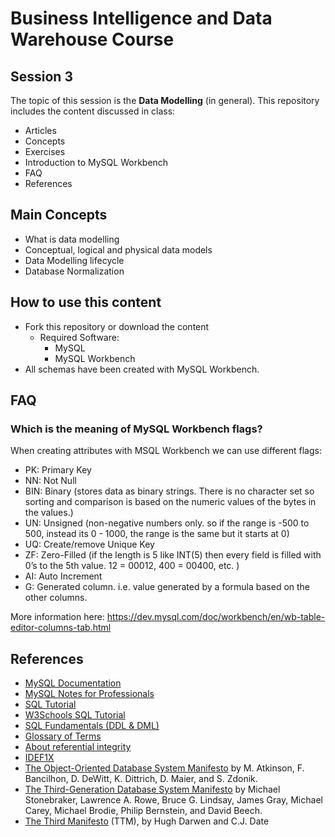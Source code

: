 # Business Intelligence and Data Warehouse Course

## Session 3

The topic of this session is the **Data Modelling** (in general). This repository includes the content discussed in class:

  - Articles
  - Concepts
  - Exercises
  - Introduction to MySQL Workbench
  - FAQ
  - References

## Main Concepts

 - What is data modelling
 - Conceptual, logical and physical data models
 - Data Modelling lifecycle
 - Database Normalization
 
## How to use this content

 - Fork this repository or download the content
    - Required Software:
	  - MySQL
	  - MySQL Workbench
 - All schemas have been created with MySQL Workbench.
 
## FAQ

### Which is the meaning of MySQL Workbench flags? 

When creating attributes with MSQL Workbench we can use different flags:

  - PK: Primary Key
  - NN: Not Null
  - BIN: Binary (stores data as binary strings. There is no character set so sorting and comparison is based on the numeric values of the bytes in the values.)
  - UN: Unsigned (non-negative numbers only. so if the range is -500 to 500, instead its 0 - 1000, the range is the same but it starts at 0)
  - UQ: Create/remove Unique Key
  - ZF: Zero-Filled (if the length is 5 like INT(5) then every field is filled with 0’s to the 5th value. 12 = 00012, 400 = 00400, etc. )
  - AI: Auto Increment
  - G: Generated column. i.e. value generated by a formula based on the other columns.
  
More information here: https://dev.mysql.com/doc/workbench/en/wb-table-editor-columns-tab.html

## References

  - [MySQL Documentation](https://dev.mysql.com/doc/)
  - [MySQL Notes for Professionals](http://books.goalkicker.com/MySQLBook/)
  - [SQL Tutorial](http://www.sqltutorial.org/)
  - [W3Schools SQL Tutorial](https://www.w3schools.com/sql/default.asp)
  - [SQL Fundamentals (DDL & DML)](https://www.thoughtco.com/sql-fundamentals-1019780)
  - [Glossary of Terms](https://www.thoughtco.com/databases-glossary-1019603)
  - [About referential integrity](https://www.thoughtco.com/referential-integrity-definition-1019181)
  - [IDEF1X](http://www.idef.com/idef1x-data-modeling-method/)
  - [The Object-Oriented Database System Manifesto](https://www.cs.cmu.edu/~clamen/OODBMS/Manifesto/) by M. Atkinson, F. Bancilhon, D. DeWitt, K. Dittrich, D. Maier, and S. Zdonik.
  - [The Third-Generation Database System Manifesto](https://dl.acm.org/citation.cfm?id=390001) by Michael Stonebraker, Lawrence A. Rowe, Bruce G. Lindsay, James Gray, Michael Carey, Michael Brodie, Philip Bernstein, and David Beech.
  - [The Third Manifesto](http://www.thethirdmanifesto.com) (TTM), by Hugh Darwen and C.J. Date
